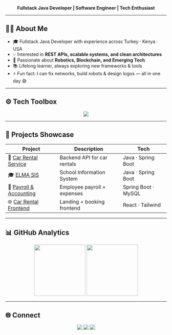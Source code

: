 <p align="center">
  <b>Fullstack Java Developer | Software Engineer | Tech Enthusiast</b>
</p>

---

## 🧑‍🚀 About Me
- 🎓 Fullstack Java Developer with experience across Turkey · Kenya · USA  
- 💡 Interested in **REST APIs, scalable systems, and clean architectures**  
- 🤖 Passionate about **Robotics, Blockchain, and Emerging Tech**  
- 📚 Lifelong learner, always exploring new frameworks & tools  
- ⚡ Fun fact: I can fix networks, build robots & design logos — all in one day 😅  

---

## ⚙️ Tech Toolbox
<p align="center">
  <img src="https://skillicons.dev/icons?i=java,spring,hibernate,mysql,react,tailwind,docker,aws,git,python,cs,blender" />
</p>

---

## 🚀 Projects Showcase
| Project | Description | Tech |
|---------|-------------|------|
| 🚗 [Car Rental Service](https://github.com/ldogan/car-rental-springboot) | Backend API for car rentals | Java · Spring Boot |
| 🎓 [ELMA SIS](https://github.com/ldogan/elma-sis) | School Information System | Java · Spring Boot |
| 💼 [Payroll & Accounting](https://github.com/ldogan/payroll-accounting) | Employee payroll + expenses | Spring Boot · MySQL |
| 🌐 [Car Rental Frontend](https://github.com/ldogan/car-rental-frontend) | Landing + booking frontend | React · Tailwind |

---

## 📊 GitHub Analytics
<p align="center">
  <img src="https://github-readme-stats.vercel.app/api?username=ldogan&theme=tokyonight&show_icons=true" height="160" />
  <img src="https://github-readme-streak-stats.herokuapp.com?user=ldogan&theme=tokyonight&hide_border=false" height="160" />
</p>

---

## 🌐 Connect
<p align="center">
  <a href="https://linkedin.com/in/dgnlutfullah"><img src="https://img.shields.io/badge/LinkedIn-%230077B5?logo=linkedin&logoColor=white&style=for-the-badge" /></a>
  <a href="https://twitter.com/ldgn07"><img src="https://img.shields.io/badge/Twitter-%231DA1F2?logo=twitter&logoColor=white&style=for-the-badge" /></a>
  <a href="https://instagram.com/ltfllhdgn"><img src="https://img.shields.io/badge/Instagram-%23E4405F?logo=instagram&logoColor=white&style=for-the-badge" /></a>
</p>
